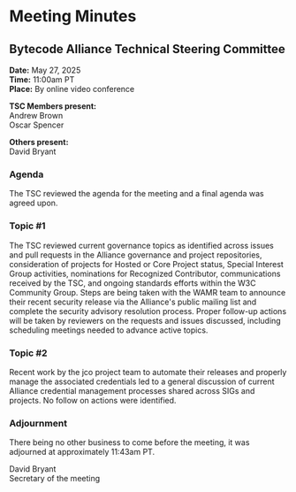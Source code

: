 # Meeting Minutes
## Bytecode Alliance Technical Steering Committee
**Date:** May 27, 2025  
**Time:** 11:00am PT  
**Place:** By online video conference  

**TSC Members present:**  
Andrew Brown  
Oscar Spencer  

**Others present:**  
David Bryant  

### Agenda
The TSC reviewed the agenda for the meeting and a final agenda was agreed upon.

### Topic #1
The TSC reviewed current governance topics as identified across issues and pull requests in the Alliance governance and project repositories, consideration of projects for Hosted or Core Project status, Special Interest Group activities, nominations for Recognized Contributor, communications received by the TSC, and ongoing standards efforts within the W3C Community Group. Steps are being taken with the WAMR team to announce their recent security release via the Alliance's public mailing list and complete the security advisory resolution process. Proper follow-up actions will be taken by reviewers on the requests and issues discussed, including scheduling meetings needed to advance active topics.

### Topic #2
Recent work by the jco project team to automate their releases and properly manage the associated credentials led to a general discussion of current Alliance credential management processes shared across SIGs and projects. No follow on actions were identified.

### Adjournment
There being no other business to come before the meeting, it was adjourned at approximately 11:43am PT.

David Bryant  
Secretary of the meeting